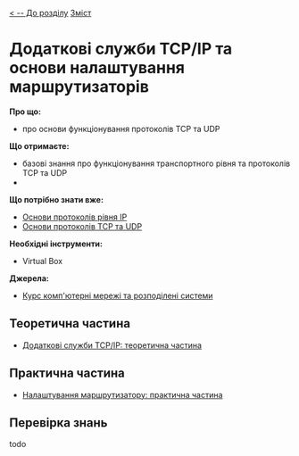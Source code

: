 [< -- До розділу](../README.md)         [Зміст](../../contents.md)

# Додаткові служби TCP/IP та основи налаштування маршрутизаторів

**Про що:**

- про основи функціонування протоколів TCP та UDP

**Що отримаєте:**

- базові знання про функціонування транспортного рівня та протоколів TCP та UDP
- 

**Що потрібно знати вже:**

- [Основи протоколів рівня IP](../ipstart/README.md)
- [Основи протоколів TCP та UDP](../tcpudp/README.md)

**Необхідні інструменти:**

- Virtual Box 

**Джерела:** 

- [Курс комп'ютерні мережі та розподілені системи](https://github.com/pupenasan/cmputernetwork)

## Теоретична частина

- [Додаткові служби TCP/IP: теоретична частина](teor.md)

## Практична частина

- [Налаштування маршрутизатору: практична частина](lab.md)

## Перевірка знань

todo